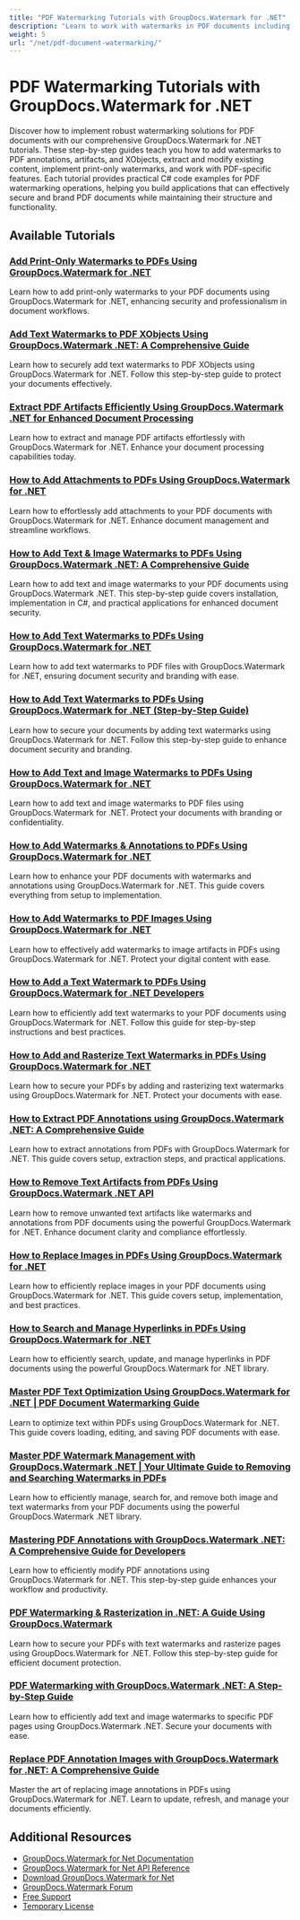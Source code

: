 ```yaml
---
title: "PDF Watermarking Tutorials with GroupDocs.Watermark for .NET"
description: "Learn to work with watermarks in PDF documents including annotations, artifacts, and XObjects with these GroupDocs.Watermark for .NET tutorials."
weight: 5
url: "/net/pdf-document-watermarking/"
---
```


# PDF Watermarking Tutorials with GroupDocs.Watermark for .NET

Discover how to implement robust watermarking solutions for PDF documents with our comprehensive GroupDocs.Watermark for .NET tutorials. These step-by-step guides teach you how to add watermarks to PDF annotations, artifacts, and XObjects, extract and modify existing content, implement print-only watermarks, and work with PDF-specific features. Each tutorial provides practical C# code examples for PDF watermarking operations, helping you build applications that can effectively secure and brand PDF documents while maintaining their structure and functionality.

## Available Tutorials

### [Add Print-Only Watermarks to PDFs Using GroupDocs.Watermark for .NET](./add-print-only-watermark-groupdocs-pdfs/)
Learn how to add print-only watermarks to your PDF documents using GroupDocs.Watermark for .NET, enhancing security and professionalism in document workflows.

### [Add Text Watermarks to PDF XObjects Using GroupDocs.Watermark .NET&#58; A Comprehensive Guide](./add-text-watermark-pdf-xobjects-groupdocs-watermark-net/)
Learn how to securely add text watermarks to PDF XObjects using GroupDocs.Watermark for .NET. Follow this step-by-step guide to protect your documents effectively.

### [Extract PDF Artifacts Efficiently Using GroupDocs.Watermark .NET for Enhanced Document Processing](./extract-pdf-artifacts-groupdocs-watermark-net/)
Learn how to extract and manage PDF artifacts effortlessly with GroupDocs.Watermark for .NET. Enhance your document processing capabilities today.

### [How to Add Attachments to PDFs Using GroupDocs.Watermark for .NET](./add-attachments-pdf-groupdocs-watermark-dotnet/)
Learn how to effortlessly add attachments to your PDF documents with GroupDocs.Watermark for .NET. Enhance document management and streamline workflows.

### [How to Add Text & Image Watermarks to PDFs Using GroupDocs.Watermark .NET&#58; A Comprehensive Guide](./groupdocs-watermark-net-add-text-image-watermarks-pdf/)
Learn how to add text and image watermarks to your PDF documents using GroupDocs.Watermark .NET. This step-by-step guide covers installation, implementation in C#, and practical applications for enhanced document security.

### [How to Add Text Watermarks to PDFs Using GroupDocs.Watermark for .NET](./groupdocs-watermark-net-add-text-watermarks-pdf/)
Learn how to add text watermarks to PDF files with GroupDocs.Watermark for .NET, ensuring document security and branding with ease.

### [How to Add Text Watermarks to PDFs Using GroupDocs.Watermark for .NET (Step-by-Step Guide)](./add-text-watermarks-pdf-groupdocs-watermark-dotnet/)
Learn how to secure your documents by adding text watermarks using GroupDocs.Watermark for .NET. Follow this step-by-step guide to enhance document security and branding.

### [How to Add Text and Image Watermarks to PDFs Using GroupDocs.Watermark for .NET](./add-text-image-watermarks-groupdocs-pdf/)
Learn how to add text and image watermarks to PDF files using GroupDocs.Watermark for .NET. Protect your documents with branding or confidentiality.

### [How to Add Watermarks & Annotations to PDFs Using GroupDocs.Watermark for .NET](./add-watermark-annotations-pdfs-groupdocs-watermark-net/)
Learn how to enhance your PDF documents with watermarks and annotations using GroupDocs.Watermark for .NET. This guide covers everything from setup to implementation.

### [How to Add Watermarks to PDF Images Using GroupDocs.Watermark for .NET](./groupdocs-watermark-add-watermarks-pdf-images/)
Learn how to effectively add watermarks to image artifacts in PDFs using GroupDocs.Watermark for .NET. Protect your digital content with ease.

### [How to Add a Text Watermark to PDFs Using GroupDocs.Watermark for .NET Developers](./add-text-watermark-pdf-groupdocs-net/)
Learn how to efficiently add text watermarks to your PDF documents using GroupDocs.Watermark for .NET. Follow this guide for step-by-step instructions and best practices.

### [How to Add and Rasterize Text Watermarks in PDFs Using GroupDocs.Watermark for .NET](./add-rasterize-text-watermarks-pdfs-groupdocs-net/)
Learn how to secure your PDFs by adding and rasterizing text watermarks using GroupDocs.Watermark for .NET. Protect your documents with ease.

### [How to Extract PDF Annotations using GroupDocs.Watermark .NET&#58; A Comprehensive Guide](./extract-pdf-annotations-groupdocs-watermark-net/)
Learn how to extract annotations from PDFs with GroupDocs.Watermark for .NET. This guide covers setup, extraction steps, and practical applications.

### [How to Remove Text Artifacts from PDFs Using GroupDocs.Watermark .NET API](./remove-pdf-text-artifacts-groupdocs-watermark-net/)
Learn how to remove unwanted text artifacts like watermarks and annotations from PDF documents using the powerful GroupDocs.Watermark for .NET. Enhance document clarity and compliance effortlessly.

### [How to Replace Images in PDFs Using GroupDocs.Watermark for .NET](./replace-images-pdf-groupdocs-watermark-net/)
Learn how to efficiently replace images in your PDF documents using GroupDocs.Watermark for .NET. This guide covers setup, implementation, and best practices.

### [How to Search and Manage Hyperlinks in PDFs Using GroupDocs.Watermark for .NET](./search-hyperlinks-pdf-groupdocs-watermark-dotnet/)
Learn how to efficiently search, update, and manage hyperlinks in PDF documents using the powerful GroupDocs.Watermark for .NET library.

### [Master PDF Text Optimization Using GroupDocs.Watermark for .NET | PDF Document Watermarking Guide](./groupdocs-watermark-dotnet-pdf-text-optimization/)
Learn to optimize text within PDFs using GroupDocs.Watermark for .NET. This guide covers loading, editing, and saving PDF documents with ease.

### [Master PDF Watermark Management with GroupDocs.Watermark .NET | Your Ultimate Guide to Removing and Searching Watermarks in PDFs](./manage-pdf-watermarks-groupdocs-watermark-net/)
Learn how to efficiently manage, search for, and remove both image and text watermarks from your PDF documents using the powerful GroupDocs.Watermark .NET library.

### [Mastering PDF Annotations with GroupDocs.Watermark .NET&#58; A Comprehensive Guide for Developers](./groupdocs-watermark-net-pdf-annotations-guide/)
Learn how to efficiently modify PDF annotations using GroupDocs.Watermark for .NET. This step-by-step guide enhances your workflow and productivity.

### [PDF Watermarking & Rasterization in .NET&#58; A Guide Using GroupDocs.Watermark](./pdf-watermarking-rasterization-net-groupdocs-watermark/)
Learn how to secure your PDFs with text watermarks and rasterize pages using GroupDocs.Watermark for .NET. Follow this step-by-step guide for efficient document protection.

### [PDF Watermarking with GroupDocs.Watermark .NET&#58; A Step-by-Step Guide](./pdf-watermarking-groupdocs-net/)
Learn how to efficiently add text and image watermarks to specific PDF pages using GroupDocs.Watermark .NET. Secure your documents with ease.

### [Replace PDF Annotation Images with GroupDocs.Watermark for .NET&#58; A Comprehensive Guide](./replace-pdf-annotation-images-groupdocs-watermark/)
Master the art of replacing image annotations in PDFs using GroupDocs.Watermark for .NET. Learn to update, refresh, and manage your documents efficiently.

## Additional Resources

- [GroupDocs.Watermark for Net Documentation](https://docs.groupdocs.com/watermark/net/)
- [GroupDocs.Watermark for Net API Reference](https://reference.groupdocs.com/watermark/net/)
- [Download GroupDocs.Watermark for Net](https://releases.groupdocs.com/watermark/net/)
- [GroupDocs.Watermark Forum](https://forum.groupdocs.com/c/watermark)
- [Free Support](https://forum.groupdocs.com/)
- [Temporary License](https://purchase.groupdocs.com/temporary-license/)
